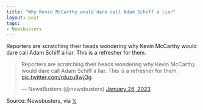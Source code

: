 ```yaml
---
title: "Why Kevin McCarthy would dare call Adam Schiff a liar"
layout: post
tags:
- Newsbusters
---
```


Reporters are scratching their heads wondering why Kevin McCarthy would dare call Adam Schiff a liar. This is a refresher for them.

<blockquote class="twitter-tweet"><p lang="en" dir="ltr">Reporters are scratching their heads wondering why Kevin McCarthy would dare call Adam Schiff a liar. This is a refresher for them. <a href="https://t.co/rduzu8wjOg">pic.twitter.com/rduzu8wjOg</a></p>&mdash; NewsBusters (@newsbusters) <a href="https://twitter.com/newsbusters/status/1618632826810671110?ref_src=twsrc%5Etfw">January 26, 2023</a></blockquote> <script async src="https://platform.twitter.com/widgets.js" charset="utf-8"></script>

Source: Newsbusters, via [&#x1D54F;](https://x.com)
